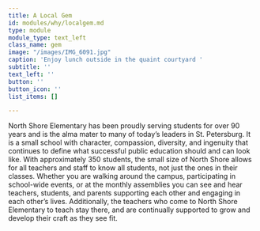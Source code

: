 ```yaml
---
title: A Local Gem
id: modules/why/localgem.md
type: module
module_type: text_left
class_name: gem
image: "/images/IMG_6091.jpg"
caption: 'Enjoy lunch outside in the quaint courtyard '
subtitle: ''
text_left: ''
button: ''
button_icon: ''
list_items: []

---
```

North Shore Elementary has been proudly serving students for over 90 years and is the alma mater to many of today’s leaders in St. Petersburg.  It is a small school with character, compassion, diversity, and ingenuity that continues to define what successful public education should and can look like.  With approximately 350 students, the small size of North Shore allows for all teachers and staff to know all students, not just the ones in their classes.  Whether you are walking around the campus, participating in school-wide events, or at the monthly assemblies you can see and hear teachers, students, and parents supporting each other and engaging in each other’s lives.  Additionally, the teachers who come to North Shore Elementary to teach stay there, and are continually supported to grow and develop their craft as they see fit.